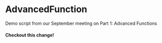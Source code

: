 # AdvancedFunction
Demo script from our September meeting on Part 1: Advanced Functions

#### Checkout this change!
